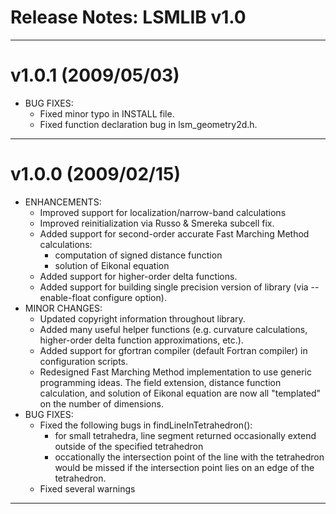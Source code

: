 Release Notes: LSMLIB v1.0
==========================

-------------------------------------------------------------------------------
v1.0.1 (2009/05/03)
===================
* BUG FIXES:
  - Fixed minor typo in INSTALL file. 
  - Fixed function declaration bug in lsm_geometry2d.h.

-------------------------------------------------------------------------------
v1.0.0 (2009/02/15)
===================
* ENHANCEMENTS:
  - Improved support for localization/narrow-band calculations
  - Improved reinitialization via Russo & Smereka subcell fix.
  - Added support for second-order accurate Fast Marching Method 
    calculations:
    * computation of signed distance function
    * solution of Eikonal equation
  - Added support for higher-order delta functions. 
  - Added support for building single precision version of library 
    (via --enable-float configure option).
* MINOR CHANGES:
  - Updated copyright information throughout library.
  - Added many useful helper functions (e.g. curvature calculations, 
    higher-order delta function approximations, etc.).
  - Added support for gfortran compiler (default Fortran compiler) in 
    configuration scripts.
  - Redesigned Fast Marching Method implementation to use generic
    programming ideas.  The field extension, distance function calculation,
    and solution of Eikonal equation are now all "templated" on the
    number of dimensions.
* BUG FIXES:
  - Fixed the following bugs in findLineInTetrahedron():
    * for small tetrahedra, line segment returned occasionally
      extend outside of the specified tetrahedron
    * occationally the intersection point of the line with the
      tetrahedron would be missed if the intersection point lies
      on an edge of the tetrahedron.
  - Fixed several warnings

-------------------------------------------------------------------------------
